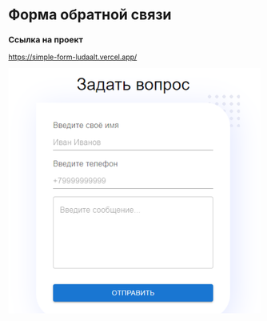 # Форма обратной связи

### Ссылка на проект

https://simple-form-ludaalt.vercel.app/

![Image alt](https://github.com/ludaalt/simple_form/raw/main/public/app.png)
